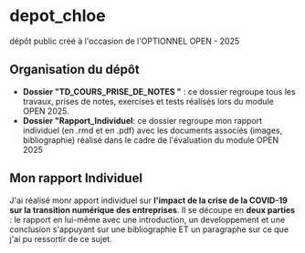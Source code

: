 # depot_chloe
dépôt public créé à l'occasion de l'OPTIONNEL OPEN - 2025 

## Organisation du dépôt 
- **Dossier "TD_COURS_PRISE_DE_NOTES "** : ce dossier regroupe tous les travaux, prises de notes, exercises et tests réalisés lors du module OPEN 2025.
- **Dossier "Rapport_Individuel**: ce dossier regroupe mon rapport individuel (en .rmd et en .pdf) avec les documents associés (images, bibliographie) réalisé dans le cadre de l'évaluation du module OPEN 2025

## Mon rapport Individuel 
J'ai réalisé monr apport individuel sur **l'impact de la crise de la COVID-19 sur la transition numérique des entreprises**. 
Il se découpe en **deux parties** : le rapport en lui-même avec une introduction, un developpement et une conclusion s'appuyant sur une bibliographie ET un paragraphe sur ce que j'ai pu ressortir de ce sujet. 
